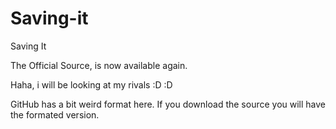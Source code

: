 Saving-it
=========

Saving It

The Official Source, is now available again.

Haha, i will be looking at my rivals :D :D


GitHub has a bit weird format here. If you download the source you will have the formated version.
